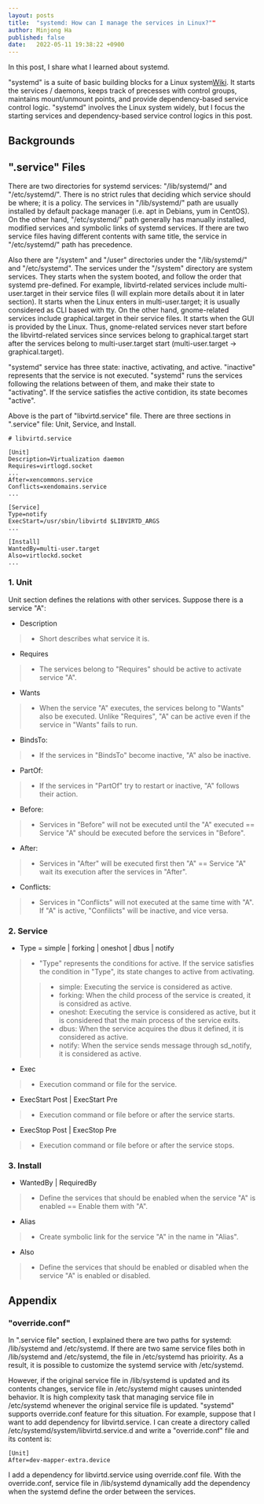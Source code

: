 ```yaml
---
layout: posts
title:  "systemd: How can I manage the services in Linux?""
author: Minjong Ha
published: false
date:   2022-05-11 19:38:22 +0900
---
```


In this post, I share what I learned about systemd.

"systemd" is a suite of basic building blocks for a Linux system[Wiki](https://www.freedesktop.org/wiki/Software/systemd/).
It starts the services / daemons, keeps track of precesses with control groups, maintains mount/unmount points, and provide dependency-based service control logic.
"systemd" involves the Linux system widely, but I focus the starting services and dependency-based service control logics in this post.


## Backgrounds

<!-- some description about systemd -->
<!-- overview? -->


## ".service" Files

<!-- Details about service.file-->

There are two directories for systemd services: "/lib/systemd/" and "/etc/systemd/".
There is no strict rules that deciding which service should be where; it is a policy.
The services in "/lib/systemd/" path are usually installed by default package manager (i.e. apt in Debians, yum in CentOS).
On the other hand, "/etc/systemd/" path generally has manually installed, modified services and symbolic links of systemd services.
If there are two service files having different contents with same title, the service in "/etc/systemd/" path has precedence.

Also there are "/system" and "/user" directories under the "/lib/systemd/" and "/etc/systemd".
The services under the "/system" directory are system services.
They starts when the system booted, and follow the order that systemd pre-defined.
For example, libvirtd-related services include multi-user.target in their service files (I will explain more details about it in later section).
It starts when the Linux enters in multi-user.target; it is usually considered as CLI based with tty.
On the other hand, gnome-related services include graphical.target in their service files.
It starts when the GUI is provided by the Linux.
Thus, gnome-related services never start before the libvirtd-related services since services belong to graphical.target start after the services belong to multi-user.target start (multi-user.target -> graphical.target).

"systemd" service has three state: inactive, activating, and active.
"inactive" represents that the service is not executed.
"systemd" runs the services following the relations between of them, and make their state to "activating".
If the service satisfies the active contidion, its state becomes "active".

Above is the part of "libvirtd.service" file.
There are three sections in ".service" file: Unit, Service, and Install.

```
# libvirtd.service

[Unit]
Description=Virtualization daemon
Requires=virtlogd.socket
...
After=xencommons.service
Conflicts=xendomains.service
...

[Service]
Type=notify
ExecStart=/usr/sbin/libvirtd $LIBVIRTD_ARGS
...

[Install]
WantedBy=multi-user.target
Also=virtlockd.socket
...
```


### 1. Unit
Unit section defines the relations with other services.
Suppose there is a service "A":

- Description
> * Short describes what service it is.

- Requires
> * The services belong to "Requires" should be active to activate service "A".

- Wants
> * When the service "A" executes, the services belong to "Wants" also be executed. Unlike "Requires", "A" can be active even if the service in "Wants" fails to run.

- BindsTo:
> * If the services in "BindsTo" become inactive, "A" also be inactive.

- PartOf:
> * If the services in "PartOf" try to restart or inactive, "A" follows their action.

- Before:
> * Services in "Before" will not be executed until the "A" executed == Service "A" should be executed before the services in "Before".

- After:
> * Services in "After" will be executed first then "A" == Service "A" wait its execution after the services in "After".

- Conflicts:
> * Services in "Conflicts" will not executed at the same time with "A". If "A" is active, "Confilicts" will be inactive, and vice versa.


### 2. Service

- Type = simple | forking | oneshot | dbus | notify
> * "Type" represents the conditions for active. If the service satisfies the condition in "Type", its state changes to active from activating.
>> * simple: Executing the service is considered as active.
>> * forking: When the child process of the service is created, it is considred as active.
>> * oneshot: Executing the service is considered as active, but it is considered that the main process of the service exits.
>> * dbus: When the service acquires the dbus it defined, it is considered as active.
>> * notify: When the service sends message through sd_notify, it is considered as active.

- Exec
> * Execution command or file for the service.

- ExecStart Post | ExecStart Pre
> * Execution command or file before or after the service starts.

- ExecStop Post | ExecStop Pre
> * Execution command or file before or after the service stops.


### 3. Install

- WantedBy | RequiredBy
> * Define the services that should be enabled when the service "A" is enabled == Enable them with "A".

- Alias
> * Create symbolic link for the service "A" in the name in "Alias".

- Also
> * Define the services that should be enabled or disabled when the service "A" is enabled or disabled.


## Appendix

### "override.conf"

In ".service file" section, I explained there are two paths for systemd: /lib/systemd and /etc/systemd.
If there are two same service files both in /lib/systemd and /etc/systemd, the file in /etc/systemd has prioirity.
As a result, it is possible to customize the systemd service with /etc/systemd.

However, if the original service file in /lib/systemd is updated and its contents changes, service file in /etc/systemd might causes unintended behavior.
It is high complexity task that managing service file in /etc/systemd whenever the original service file is updated.
"systemd" supports override.conf feature for this situation.
For example, suppose that I want to add dependency for libvirtd.service.
I can create a directory called /etc/systemd/system/libvirtd.service.d and write a "override.conf" file and its content is:

```
[Unit]
After=dev-mapper-extra.device
```

I add a dependency for libvirtd.service using override.conf file.
With the override.conf, service file in /lib/systemd dynamically add the dependency when the systemd define the order between the services.





